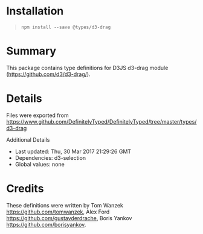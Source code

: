 # Installation
> `npm install --save @types/d3-drag`

# Summary
This package contains type definitions for D3JS d3-drag module (https://github.com/d3/d3-drag/).

# Details
Files were exported from https://www.github.com/DefinitelyTyped/DefinitelyTyped/tree/master/types/d3-drag

Additional Details
 * Last updated: Thu, 30 Mar 2017 21:29:26 GMT
 * Dependencies: d3-selection
 * Global values: none

# Credits
These definitions were written by Tom Wanzek <https://github.com/tomwanzek>, Alex Ford <https://github.com/gustavderdrache>, Boris Yankov <https://github.com/borisyankov>.
